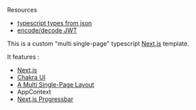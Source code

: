 Resources

- [typescript types from json](http://json2ts.com/)
- [encode/decode JWT](https://jwt.io/)


This is a custom "multi single-page" typescript [Next.js](https://nextjs.org/) template.

It features :

- [Next.js](https://nextjs.org/)
- [Chakra UI](https://chakra-ui.com)
- [A Multi Single-Page Layout](https://github.com/vercel/next.js/tree/canary/examples/layout-component)
- AppContext
- [Next.js Progressbar](https://www.npmjs.com/package/nextjs-progressbar)

